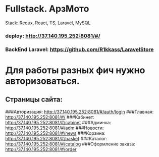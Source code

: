 # Fullstack. АрзМото

Stack: Redux, React, TS, Laravel, MySQL

### deploy: http://37.140.195.252:8081/#/
### BackEnd Laravel: https://github.com/R1kkass/LaravelStore

# Для работы разных фич нужно авторизоваться.

## Страницы сайта:
###Авторизация: http://37.140.195.252:8081/#/auth/login
###Главная: http://37.140.195.252:8081/#/
###Кабинет: http://37.140.195.252:8081/#/cabinet
###Админка: http://37.140.195.252:8081/#/adm
###Новости: http://37.140.195.252:8081/#/news
###Корзина: http://37.140.195.252:8081/#/basket
###Каталог: http://37.140.195.252:8081/#/catalog
###Оформление заказа: http://37.140.195.252:8081/#/order

